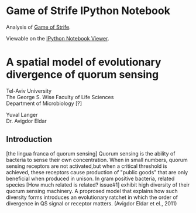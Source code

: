 Game of Strife IPython Notebook
===============================

Analysis of [Game of Strife].

Viewable on the [IPython Notebook Viewer].


A spatial model of evolutionary divergence of quorum sensing
============================================================

Tel-Aviv University  
The George S. Wise Faculty of Life Sciences  
Department of Microbiology [?]

Yuval Langer  
Dr. Avigdor Eldar

Introduction
------------

[the lingua franca of quorum sensing]
Quorum sensing is the ability of bacteria to sense their own concentration.
When in small numbers, quorum sensing receptors are not activated,but when
a critical threshold is achieved, these receptors cause production of
"public goods" that are only beneficial when produced in unison.
In gram positive bacteria, related species
[How much related is related? issue#1] exhibit
high diversity of their quorum sensing machinery. A proprosed model
that explains how such diversity forms introduces an evolutionary ratchet
in which the order of divergence in QS signal or receptor matters. (Avigdor Eldar et el., 2011)


[Game of Strife]: https://gitlab.com/yuvallanger/strife-golang
[IPython Notebook Viewer]: http://nbviewer.ipython.org/urls/gitlab.com/yuvallanger/strife-notebook/raw/master/strife.ipynb
